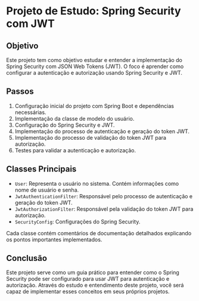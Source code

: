 # Projeto de Estudo: Spring Security com JWT

## Objetivo
Este projeto tem como objetivo estudar e entender a implementação do Spring Security com JSON Web Tokens (JWT). O foco é aprender como configurar a autenticação e autorização usando Spring Security e JWT.

## Passos
1. Configuração inicial do projeto com Spring Boot e dependências necessárias.
2. Implementação da classe de modelo do usuário.
3. Configuração do Spring Security e JWT.
4. Implementação do processo de autenticação e geração do token JWT.
5. Implementação do processo de validação do token JWT para autorização.
6. Testes para validar a autenticação e autorização.

## Classes Principais
- `User`: Representa o usuário no sistema. Contém informações como nome de usuário e senha.
- `JwtAuthenticationFilter`: Responsável pelo processo de autenticação e geração do token JWT.
- `JwtAuthorizationFilter`: Responsável pela validação do token JWT para autorização.
- `SecurityConfig`: Configurações do Spring Security.

Cada classe contém comentários de documentação detalhados explicando os pontos importantes implementados.

## Conclusão
Este projeto serve como um guia prático para entender como o Spring Security pode ser configurado para usar JWT para autenticação e autorização. Através do estudo e entendimento deste projeto, você será capaz de implementar esses conceitos em seus próprios projetos.
